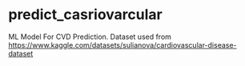 # predict_casriovarcular
ML Model  For CVD Prediction.
Dataset used from https://www.kaggle.com/datasets/sulianova/cardiovascular-disease-dataset
